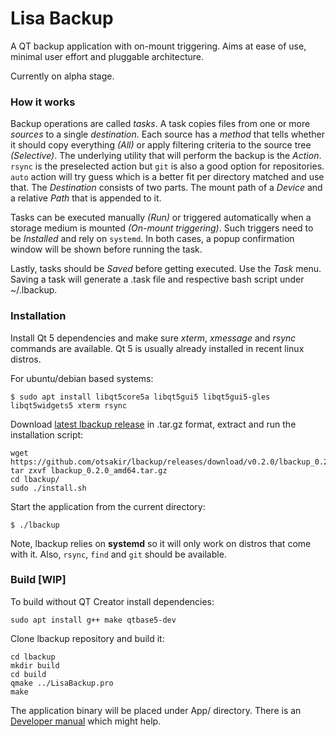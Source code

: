 # Lisa Backup

A QT backup application with on-mount triggering. Aims at ease of use, minimal user effort and pluggable architecture.

Currently on alpha stage.


### How it works

Backup operations are called _tasks_. A  task copies files from one or more _sources_ to a single _destination_. Each source has a _method_ that tells whether it should copy everything _(All)_ or apply filtering criteria to the source tree _(Selective)_. The underlying utility that will perform the backup is the _Action_. `rsync` is the preselected action but `git` is also a good option for repositories. `auto` action will try guess which is a better fit per directory matched and use that. The _Destination_ consists of two parts. The mount path of a _Device_ and a relative _Path_ that is appended to it. 

Tasks can be executed manually _(Run)_ or triggered automatically when a storage medium is mounted _(On-mount triggering)_. Such triggers need to be _Installed_ and rely on `systemd`. In both cases, a popup confirmation window will be shown before running the task. 

Lastly, tasks should be _Saved_ before getting executed. Use the _Task_ menu. Saving a task will generate a .task file and respective bash script under ~/.lbackup. 


### Installation

Install Qt 5 dependencies and make sure _xterm_, _xmessage_ and _rsync_ commands are available. Qt 5 is usually already installed in recent linux distros. 

For ubuntu/debian based systems:

    $ sudo apt install libqt5core5a libqt5gui5 libqt5gui5-gles libqt5widgets5 xterm rsync
    
Download [latest lbackup release](https://github.com/otsakir/lbackup/releases/latest) in .tar.gz format, extract and run the installation script:

    wget https://github.com/otsakir/lbackup/releases/download/v0.2.0/lbackup_0.2.0_amd64.tar.gz
    tar zxvf lbackup_0.2.0_amd64.tar.gz 
    cd lbackup/
    sudo ./install.sh 

Start the application from the current directory:

    $ ./lbackup 

Note, lbackup relies on **systemd** so it will only work on distros that come with it. Also, `rsync`, `find` and  `git` should be available.

### Build [WIP]

To build without QT Creator install dependencies:

    sudo apt install g++ make qtbase5-dev 

Clone lbackup repository and build it:

    cd lbackup
    mkdir build
    cd build
    qmake ../LisaBackup.pro
    make

The application binary will be placed under App/ directory. There is an [Developer manual](https://github.com/otsakir/lbackup/wiki/Developers-manual) which might help.
    

    



	
    
